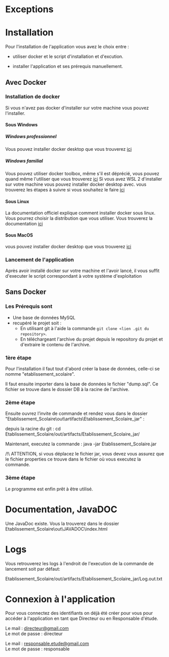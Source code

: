 # Exceptions

# Installation

Pour l'installation de l'application vous avez le choix entre :

 - utiliser docker et le script d'installation et d'excution.

- installer l'application et ses prérequis manuellement.

## Avec Docker

### Installation de docker
Si vous n'avez pas docker d'installer sur votre machine vous pouvez l'installer.

#### Sous Windows

##### Windows professionnel
Vous pouvez installer docker desktop que vous trouverez [ici](https://www.docker.com/products/docker-desktop)

##### Windows familial
Vous pouvez utiliser docker toolbox, même s'il est déprécié, vous pouvez quand même l'utiliser que vous trouverez [ici](https://github.com/docker/toolbox/releases)
Si vous avez WSL 2 d'installer sur votre machine vous pouvez installer docker desktop avec. vous trouverez les étapes à suivre si vous souhaitez le faire 
[ici](https://docs.docker.com/docker-for-windows/install-windows-home/)

#### Sous Linux
  La documentation officiel explique comment installer docker sous linux. Vous pourrez choisir la distribution que vous utiliser. Vous trouverez la documentation [ici](https://docs.docker.com/engine/install/)

#### Sous MacOS
 vous pouvez installer docker desktop que vous trouverez [ici](https://www.docker.com/products/docker-desktop)

### Lancement de l'application

Après avoir installé docker sur votre machine et l'avoir lancé, il vous suffit d'executer le script correspondant à votre système d'exploitation

## Sans Docker

### Les Prérequis sont

- Une base de données MySQL
- recupéré le projet soit : 
  - En utilisant git à l'aide la commande `git clone <lien .git du repository>`.
  - En téléchargeant l'archive du projet depuis le repository du projet et d'extraire le contenu de l'archive.

### 1ère étape 
Pour l'installation il faut tout d'abord créer la base de données, celle-ci se nomme "etablissement_scolaire".

Il faut ensuite importer dans la base de données le fichier "dump.sql". Ce fichier se trouve dans le dossier DB à la racine de l'archive. 

### 2ème étape 

Ensuite ouvrez l’invite de commande et rendez vous dans le dossier "Etablissement_Scolaire\out\artifacts\Etablissement_Scolaire_jar\" :

depuis la racine du git :  cd Etablissement_Scolaire/out/artifacts/Etablissement_Scolaire_jar/

Maintenant, executez la commande :
java -jar Etablissement_Scolaire.jar

/!\ ATTENTION, si vous déplacez le fichier jar, vous devez vous assurez que le fichier properties ce trouve dans le fichier où vous executez la commande.

### 3ème étape

Le programme est enfin prêt à être utilisé.

# Documentation, JavaDOC
Une JavaDoc existe. Vous la trouverez dans le dossier Etablissement_Scolaire\out\JAVADOC\index.html

# Logs
Vous retrouverez les logs à l'endroit de l'execution de la commande de lancement soit par défaut: 

Etablissement_Scolaire/out/artifacts/Etablissement_Scolaire_jar/Log.out.txt

# Connexion à l'application
Pour vous connectez des identifiants on déjà été créer pour vous pour accéder à l'application en tant que Directeur ou en Responsable d'étude. 

Le mail : directeur@gmail.com <br />
Le mot de passe : directeur

Le mail : responsable.etude@gmail.com <br />
Le mot de passe : responsable
